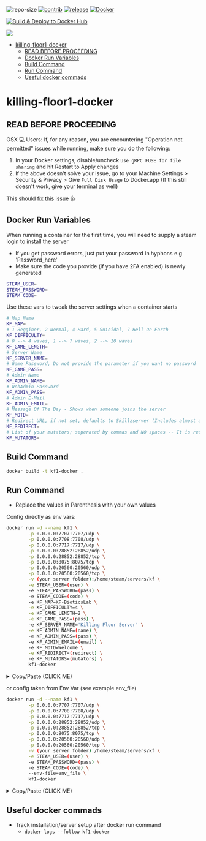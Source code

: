![repo-size](https://img.shields.io/github/repo-size/vel-san/killing-floor-docker?label=Repo-Size&style=flat-square) [![contrib](https://img.shields.io/github/contributors/vel-san/killing-floor-docker?label=Contributors&style=flat-square)](https://github.com/Vel-San/killing-floor-docker/graphs/contributors) [![release](https://img.shields.io/github/v/release/vel-san/killing-floor-docker?label=Release&style=flat-square)](https://github.com/Vel-San/killing-floor-docker/releases) [![Docker](https://img.shields.io/badge/Docker%20Hub-White--Listed%20Vanilla-Blue?style=flat-square)](https://hub.docker.com/r/vel7an/kf1-docker)

[![Build & Deploy to Docker Hub](https://github.com/Vel-San/killing-floor-docker/actions/workflows/Build_Deploy.yml/badge.svg?branch=master)](https://github.com/Vel-San/killing-floor-docker/actions/workflows/Build_Deploy.yml)

[![](https://cache.gametracker.com/server_info/86.56.5.231:7707/b_560_95_1.png)](https://www.gametracker.com/server_info/86.56.5.231:7707/)

- [killing-floor1-docker](#killing-floor1-docker)
  - [READ BEFORE PROCEEDING](#read-before-proceeding)
  - [Docker Run Variables](#docker-run-variables)
  - [Build Command](#build-command)
  - [Run Command](#run-command)
  - [Useful docker commads](#useful-docker-commads)

# killing-floor1-docker

## READ BEFORE PROCEEDING

OSX 💻 Users: If, for any reason, you are encountering "Operation not permitted" issues while running, make sure you do the following:

1. In your Docker settings, disable/uncheck `Use gRPC FUSE for file sharing` and hit Restart to Apply changes
2. If the above doesn't solve your issue, go to your Machine Settings > Security & Privacy > Give `Full Disk Usage` to Docker.app (If this still doesn't work, give your terminal as well)

This should fix this issue 👍

## Docker Run Variables

When running a container for the first time, you will need to supply a steam login to install the server

- If you get password errors, just put your password in hyphons e.g 'Password_here'
- Make sure the code you provide (if you have 2FA enabled) is newly generated

```bash
STEAM_USER=
STEAM_PASSWORD=
STEAM_CODE=
```

Use these vars to tweak the server settings when a container starts

```bash
# Map Name
KF_MAP=
# 1 Begginer, 2 Normal, 4 Hard, 5 Suicidal, 7 Hell On Earth
KF_DIFFICULTY=
# 0 --> 4 waves, 1 --> 7 waves, 2 --> 10 waves
KF_GAME_LENGTH=
# Server Name
KF_SERVER_NAME=
# Game Password, Do not provide the parameter if you want no password
KF_GAME_PASS=
# Admin Name
KF_ADMIN_NAME=
# WebAdmin Password
KF_ADMIN_PASS=
# Admin E-Mail
KF_ADMIN_EMAIL=
# Message Of The Day - Shows when someone joins the server
KF_MOTD=
# Redirect URL, if not set, defaults to Skillzserver (Includes almost all KF1 Mods)
KF_REDIRECT=
# List of your mutators; seperated by commas and NO spaces -- It is recommended to use MutLoader to load your muts
KF_MUTATORS=
```

## Build Command

```bash
docker build -t kf1-docker .
```

## Run Command

- Replace the values in Parenthesis with your own values

Config directly as env vars:

```bash
docker run -d --name kf1 \
        -p 0.0.0.0:7707:7707/udp \
        -p 0.0.0.0:7708:7708/udp \
        -p 0.0.0.0:7717:7717/udp \
        -p 0.0.0.0:28852:28852/udp \
        -p 0.0.0.0:28852:28852/tcp \
        -p 0.0.0.0:8075:8075/tcp \
        -p 0.0.0.0:20560:20560/udp \
        -p 0.0.0.0:20560:20560/tcp \
        -v (your server folder):/home/steam/servers/kf \
        -e STEAM_USER=(user) \
        -e STEAM_PASSWORD=(pass) \
        -e STEAM_CODE=(code) \
        -e KF_MAP=KF-BioticsLab \
        -e KF_DIFFICULTY=4 \
        -e KF_GAME_LENGTH=2 \
        -e KF_GAME_PASS=(pass) \
        -e KF_SERVER_NAME='Killing Floor Server' \
        -e KF_ADMIN_NAME=(name) \
        -e KF_ADMIN_PASS=(pass) \
        -e KF_ADMIN_EMAIL=(email) \
        -e KF_MOTD=Welcome \
        -e KF_REDIRECT=(redirect) \
        -e KF_MUTATORS=(mutators) \
        kf1-docker
```

<details>
  <summary>Copy/Paste (CLICK ME)</summary>

```bash
docker run -d --name kf1 -p 0.0.0.0:7707:7707/udp -p 0.0.0.0:7708:7708/udp -p 0.0.0.0:7717:7717/udp -p 0.0.0.0:28852:28852/udp -p 0.0.0.0:28852:28852/tcp -p 0.0.0.0:8075:8075/tcp -p 0.0.0.0:20560:20560/udp -p 0.0.0.0:20560:20560/tcp -v (your server folder):/home/steam/servers/kf -e STEAM_USER=(user) -e STEAM_PASSWORD=(pass) -e STEAM_CODE=(code) -e KF_MAP=KF-BioticsLab -e KF_DIFFICULTY=4 -e KF_GAME_LENGTH=2 -e KF_GAME_PASS=(pass) -e KF_SERVER_NAME='Killing Floor Server' -e KF_ADMIN_NAME=(name) -e KF_ADMIN_PASS=(pass) -e KF_ADMIN_EMAIL=(email) -e KF_MOTD=Welcome -e KF_REDIRECT=(redirect) -e KF_MUTATORS=(mutators) kf1-docker
```

</details>

or config taken from Env Var (see example env_file)

```bash
docker run -d --name kf1 \
        -p 0.0.0.0:7707:7707/udp \
        -p 0.0.0.0:7708:7708/udp \
        -p 0.0.0.0:7717:7717/udp \
        -p 0.0.0.0:28852:28852/udp \
        -p 0.0.0.0:28852:28852/tcp \
        -p 0.0.0.0:8075:8075/tcp \
        -p 0.0.0.0:20560:20560/udp \
        -p 0.0.0.0:20560:20560/tcp \
        -v (your server folder):/home/steam/servers/kf \
        -e STEAM_USER=(user) \
        -e STEAM_PASSWORD=(pass) \
        -e STEAM_CODE=(code) \
        --env-file=env_file \
        kf1-docker
```

<details>
  <summary>Copy/Paste (CLICK ME)</summary>

```bash
docker run -d --name kf1 -p 0.0.0.0:7707:7707/udp -p 0.0.0.0:7708:7708/udp -p 0.0.0.0:7717:7717/udp -p 0.0.0.0:28852:28852/udp -p 0.0.0.0:28852:28852/tcp -p 0.0.0.0:8075:8075/tcp -p 0.0.0.0:20560:20560/udp -p 0.0.0.0:20560:20560/tcp -v (your server folder):/home/steam/servers/kf -e STEAM_USER=(user) -e STEAM_PASSWORD=(pass) -e STEAM_CODE=(code) --env-file=env_file kf1-docker
```

</details>

## Useful docker commads

- Track installation/server setup after docker run command
  - `docker logs --follow kf1-docker`
